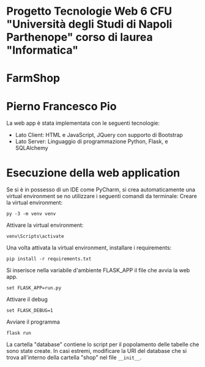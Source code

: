# Progetto Tecnologie Web 6 CFU "Università degli Studi di Napoli Parthenope" corso di laurea "Informatica"
# FarmShop
# Pierno Francesco Pio 
La web app è stata implementata con le seguenti tecnologie:

- Lato Client: HTML e JavaScript, JQuery con supporto di Bootstrap
- Lato Server: Linguaggio di programmazione Python, Flask, e SQLAlchemy

# Esecuzione della web application

Se si è in possesso di un IDE come PyCharm, si crea automaticamente una virtual environment se no utilizzare i seguenti comandi da terminale:
Creare la virtual environment:

`py -3 -m venv venv`

Attivare la virtual environment:

`venv\Scripts\activate`

Una volta attivata la virtual environment, installare i requirements:

`pip install -r requirements.txt`

Si inserisce nella variabile d'ambiente FLASK_APP il file che avvia la web app.

`set FLASK_APP=run.py`

Attivare il debug

`set FLASK_DEBUG=1`

Avviare il programma

`flask run`

La cartella "database" contiene lo script per il popolamento delle tabelle che sono state create. In casi estremi, modificare la URI del database
che si trova all'interno della cartella "shop" nel file `__init__`.
